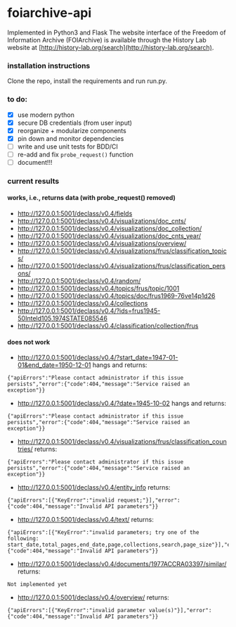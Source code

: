 # foiarchive-api
Implemented in Python3 and Flask
The website interface of the Freedom of Information Archive (FOIArchive) is available through the History Lab website at [http://history-lab.org/search](http://history-lab.org/search).
<!--
[![Build Status](https://travis-ci.org/mnyrop/declass-api.svg?branch=master)](https://travis-ci.org/mnyrop/declass-api)
[![](https://img.shields.io/librariesio/github/mnyrop/declass-api.svg)](https://libraries.io/github/mnyrop/declass-api)
-->
### installation instructions
Clone the repo, install the requirements and run run.py.
<!--
#### clone
```sh
$ git clone https://github.com/mnyrop/declass-api.git && cd declass-api
```

#### install dependencies:
```sh
$ virtualenv env # might need to run as `python3 -m virtualenv env`
$ source env/bin/activate
$ pip install -r requirements.txt
```

#### run

`python run.py`

#### test

`python test.py`
-->

### to do:
- [x] use modern python
- [x] secure DB credentials (from user input)
- [x] reorganize + modularize components
- [x] pin down and monitor dependencies
- [ ] write and use unit tests for BDD/CI
- [ ] re-add and fix `probe_request()` function
- [ ] document!!!

### current results

#### works, i.e., returns data (with probe_request() removed)
- http://127.0.0.1:5001/declass/v0.4/fields
- http://127.0.0.1:5001/declass/v0.4/visualizations/doc_cnts/
- http://127.0.0.1:5001/declass/v0.4/visualizations/doc_collection/
- http://127.0.0.1:5001/declass/v0.4/visualizations/doc_cnts_year/
- http://127.0.0.1:5001/declass/v0.4/visualizations/overview/
- http://127.0.0.1:5001/declass/v0.4/visualizations/frus/classification_topics/
- http://127.0.0.1:5001/declass/v0.4/visualizations/frus/classification_persons/
- http://127.0.0.1:5001/declass/v0.4/random/
- http://127.0.0.1:5001/declass/v0.4/topics/frus/topic/1001
- http://127.0.0.1:5001/declass/v0.4/topics/doc/frus1969-76ve14p1d26
- http://127.0.0.1:5001/declass/v0.4/collections
- http://127.0.0.1:5001/declass/v0.4/?ids=frus1945-50Inteld105,1974STATE085546
- http://127.0.0.1:5001/declass/v0.4/classification/collection/frus

#### does not work
- http://127.0.0.1:5001/declass/v0.4/?start_date=1947-01-01&end_date=1950-12-01  hangs and returns:
```
{"apiErrors":"Please contact administrator if this issue persists","error":{"code":404,"message":"Service raised an exception"}}
```
- http://127.0.0.1:5001/declass/v0.4/?date=1945-10-02 hangs and returns:
```
{"apiErrors":"Please contact administrator if this issue persists","error":{"code":404,"message":"Service raised an exception"}}
```
- http://127.0.0.1:5001/declass/v0.4/visualizations/frus/classification_countries/ returns:
```
{"apiErrors":"Please contact administrator if this issue persists","error":{"code":404,"message":"Service raised an exception"}}
```
- http://127.0.0.1:5001/declass/v0.4/entity_info returns:
```
{"apiErrors":[{"KeyError":"invalid request;"}],"error":{"code":404,"message":"Invalid API parameters"}}
```

- http://127.0.0.1:5001/declass/v0.4/text/ returns:
```
{"apiErrors":[{"KeyError":"invalid parameters; try one of the following: start_date,total_pages,end_date,page,collections,search,page_size"}],"error":{"code":404,"message":"Invalid API parameters"}}
```
- http://127.0.0.1:5001/declass/v0.4/documents/1977ACCRA03397/similar/ returns:
```
Not implemented yet
```
- http://127.0.0.1:5001/declass/v0.4/overview/ returns:
```
{"apiErrors":[{"KeyError":"invalid parameter value(s)"}],"error":{"code":404,"message":"Invalid API parameters"}}
```
